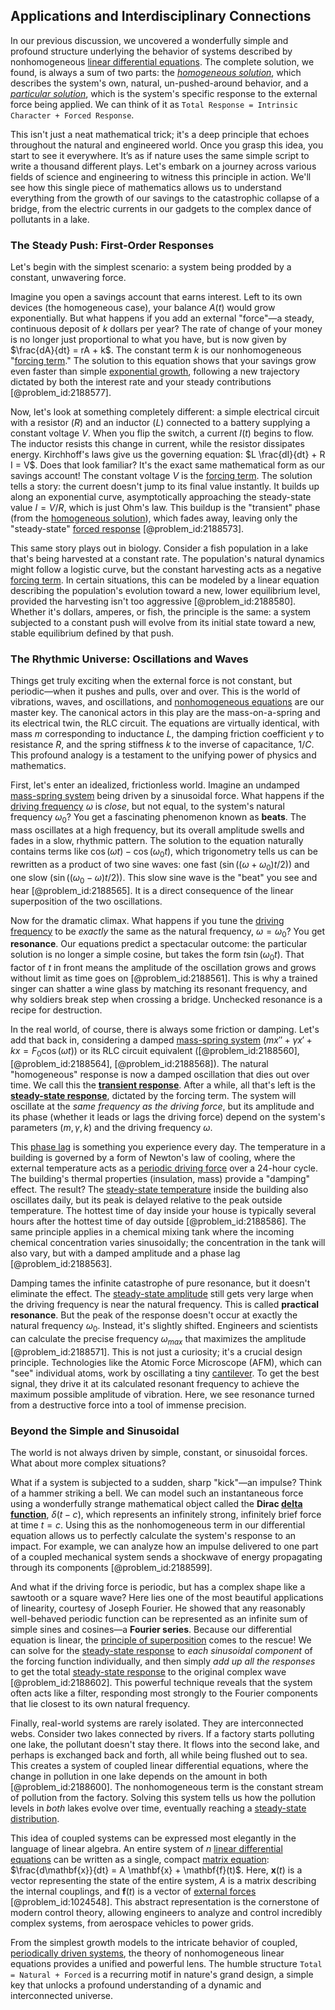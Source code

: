 ## Applications and Interdisciplinary Connections

In our previous discussion, we uncovered a wonderfully simple and profound structure underlying the behavior of systems described by nonhomogeneous [linear differential equations](@article_id:149871). The complete solution, we found, is always a sum of two parts: the *[homogeneous solution](@article_id:273871)*, which describes the system's own, natural, un-pushed-around behavior, and a *[particular solution](@article_id:148586)*, which is the system's specific response to the external force being applied. We can think of it as `Total Response = Intrinsic Character + Forced Response`.

This isn't just a neat mathematical trick; it's a deep principle that echoes throughout the natural and engineered world. Once you grasp this idea, you start to see it everywhere. It’s as if nature uses the same simple script to write a thousand different plays. Let's embark on a journey across various fields of science and engineering to witness this principle in action. We'll see how this single piece of mathematics allows us to understand everything from the growth of our savings to the catastrophic collapse of a bridge, from the electric currents in our gadgets to the complex dance of pollutants in a lake.

### The Steady Push: First-Order Responses

Let's begin with the simplest scenario: a system being prodded by a constant, unwavering force.

Imagine you open a savings account that earns interest. Left to its own devices (the homogeneous case), your balance $A(t)$ would grow exponentially. But what happens if you add an external "force"—a steady, continuous deposit of $k$ dollars per year? The rate of change of your money is no longer just proportional to what you have, but is now given by $\frac{dA}{dt} = rA + k$. The constant term $k$ is our nonhomogeneous "[forcing term](@article_id:165492)." The solution to this equation shows that your savings grow even faster than simple [exponential growth](@article_id:141375), following a new trajectory dictated by both the interest rate and your steady contributions [@problem_id:2188577].

Now, let's look at something completely different: a simple electrical circuit with a resistor ($R$) and an inductor ($L$) connected to a battery supplying a constant voltage $V$. When you flip the switch, a current $I(t)$ begins to flow. The inductor resists this change in current, while the resistor dissipates energy. Kirchhoff's laws give us the governing equation: $L \frac{dI}{dt} + R I = V$. Does that look familiar? It's the exact same mathematical form as our savings account! The constant voltage $V$ is the [forcing term](@article_id:165492). The solution tells a story: the current doesn't jump to its final value instantly. It builds up along an exponential curve, asymptotically approaching the steady-state value $I = V/R$, which is just Ohm's law. This buildup is the "transient" phase (from the [homogeneous solution](@article_id:273871)), which fades away, leaving only the "steady-state" [forced response](@article_id:261675) [@problem_id:2188573].

This same story plays out in biology. Consider a fish population in a lake that's being harvested at a constant rate. The population's natural dynamics might follow a logistic curve, but the constant harvesting acts as a negative [forcing term](@article_id:165492). In certain situations, this can be modeled by a linear equation describing the population's evolution toward a new, lower equilibrium level, provided the harvesting isn't too aggressive [@problem_id:2188580]. Whether it's dollars, amperes, or fish, the principle is the same: a system subjected to a constant push will evolve from its initial state toward a new, stable equilibrium defined by that push.

### The Rhythmic Universe: Oscillations and Waves

Things get truly exciting when the external force is not constant, but periodic—when it pushes and pulls, over and over. This is the world of vibrations, waves, and oscillations, and [nonhomogeneous equations](@article_id:164453) are our master key. The canonical actors in this play are the mass-on-a-spring and its electrical twin, the RLC circuit. The equations are virtually identical, with mass $m$ corresponding to inductance $L$, the damping friction coefficient $\gamma$ to resistance $R$, and the spring stiffness $k$ to the inverse of capacitance, $1/C$. This profound analogy is a testament to the unifying power of physics and mathematics.

First, let's enter an idealized, frictionless world. Imagine an undamped [mass-spring system](@article_id:267002) being driven by a sinusoidal force. What happens if the [driving frequency](@article_id:181105) $\omega$ is *close*, but not equal, to the system's natural frequency $\omega_0$? You get a fascinating phenomenon known as **beats**. The mass oscillates at a high frequency, but its overall amplitude swells and fades in a slow, rhythmic pattern. The solution to the equation naturally contains terms like $\cos(\omega t) - \cos(\omega_0 t)$, which trigonometry tells us can be rewritten as a product of two sine waves: one fast ($\sin((\omega + \omega_0)t/2)$) and one slow ($\sin((\omega_0 - \omega)t/2)$). This slow sine wave is the "beat" you see and hear [@problem_id:2188565]. It is a direct consequence of the linear superposition of the two oscillations.

Now for the dramatic climax. What happens if you tune the [driving frequency](@article_id:181105) to be *exactly* the same as the natural frequency, $\omega = \omega_0$? You get **resonance**. Our equations predict a spectacular outcome: the particular solution is no longer a simple cosine, but takes the form $t \sin(\omega_0 t)$. That factor of $t$ in front means the amplitude of the oscillation grows and grows without limit as time goes on [@problem_id:2188561]. This is why a trained singer can shatter a wine glass by matching its resonant frequency, and why soldiers break step when crossing a bridge. Unchecked resonance is a recipe for destruction.

In the real world, of course, there is always some friction or damping. Let's add that back in, considering a damped [mass-spring system](@article_id:267002) ($m x'' + \gamma x' + k x = F_0 \cos(\omega t)$) or its RLC circuit equivalent ([@problem_id:2188560], [@problem_id:2188564], [@problem_id:2188568]). The natural "homogeneous" response is now a damped oscillation that dies out over time. We call this the **[transient response](@article_id:164656)**. After a while, all that's left is the **[steady-state response](@article_id:173293)**, dictated by the forcing term. The system will oscillate at the *same frequency as the driving force*, but its amplitude and its phase (whether it leads or lags the driving force) depend on the system's parameters ($m, \gamma, k$) and the driving frequency $\omega$.

This [phase lag](@article_id:171949) is something you experience every day. The temperature in a building is governed by a form of Newton's law of cooling, where the external temperature acts as a [periodic driving force](@article_id:184112) over a 24-hour cycle. The building's thermal properties (insulation, mass) provide a "damping" effect. The result? The [steady-state temperature](@article_id:136281) inside the building also oscillates daily, but its peak is delayed relative to the peak outside temperature. The hottest time of day inside your house is typically several hours after the hottest time of day outside [@problem_id:2188586]. The same principle applies in a chemical mixing tank where the incoming chemical concentration varies sinusoidally; the concentration in the tank will also vary, but with a damped amplitude and a phase lag [@problem_id:2188563].

Damping tames the infinite catastrophe of pure resonance, but it doesn't eliminate the effect. The [steady-state amplitude](@article_id:174964) still gets very large when the driving frequency is near the natural frequency. This is called **practical resonance**. But the peak of the response doesn't occur at exactly the natural frequency $\omega_0$. Instead, it's slightly shifted. Engineers and scientists can calculate the precise frequency $\omega_{max}$ that maximizes the amplitude [@problem_id:2188571]. This is not just a curiosity; it's a crucial design principle. Technologies like the Atomic Force Microscope (AFM), which can "see" individual atoms, work by oscillating a tiny [cantilever](@article_id:273166). To get the best signal, they drive it at its calculated resonant frequency to achieve the maximum possible amplitude of vibration. Here, we see resonance turned from a destructive force into a tool of immense precision.

### Beyond the Simple and Sinusoidal

The world is not always driven by simple, constant, or sinusoidal forces. What about more complex situations?

What if a system is subjected to a sudden, sharp "kick"—an impulse? Think of a hammer striking a bell. We can model such an instantaneous force using a wonderfully strange mathematical object called the **Dirac [delta function](@article_id:272935)**, $\delta(t-c)$, which represents an infinitely strong, infinitely brief force at time $t=c$. Using this as the nonhomogeneous term in our differential equation allows us to perfectly calculate the system's response to an impact. For example, we can analyze how an impulse delivered to one part of a coupled mechanical system sends a shockwave of energy propagating through its components [@problem_id:2188599].

And what if the driving force is periodic, but has a complex shape like a sawtooth or a square wave? Here lies one of the most beautiful applications of linearity, courtesy of Joseph Fourier. He showed that any reasonably well-behaved periodic function can be represented as an infinite sum of simple sines and cosines—a **Fourier series**. Because our differential equation is linear, the [principle of superposition](@article_id:147588) comes to the rescue! We can solve for the [steady-state response](@article_id:173293) to *each sinusoidal component* of the forcing function individually, and then simply *add up all the responses* to get the total [steady-state response](@article_id:173293) to the original complex wave [@problem_id:2188602]. This powerful technique reveals that the system often acts like a filter, responding most strongly to the Fourier components that lie closest to its own natural frequency.

Finally, real-world systems are rarely isolated. They are interconnected webs. Consider two lakes connected by rivers. If a factory starts polluting one lake, the pollutant doesn't stay there. It flows into the second lake, and perhaps is exchanged back and forth, all while being flushed out to sea. This creates a system of coupled linear differential equations, where the change in pollution in one lake depends on the amount in both [@problem_id:2188600]. The nonhomogeneous term is the constant stream of pollution from the factory. Solving this system tells us how the pollution levels in *both* lakes evolve over time, eventually reaching a [steady-state distribution](@article_id:152383).

This idea of coupled systems can be expressed most elegantly in the language of linear algebra. An entire system of $n$ [linear differential equations](@article_id:149871) can be written as a single, compact [matrix equation](@article_id:204257): $\frac{d\mathbf{x}}{dt} = A \mathbf{x} + \mathbf{f}(t)$. Here, $\mathbf{x}(t)$ is a vector representing the state of the entire system, $A$ is a matrix describing the internal couplings, and $\mathbf{f}(t)$ is a vector of [external forces](@article_id:185989) [@problem_id:1024548]. This abstract representation is the cornerstone of modern control theory, allowing engineers to analyze and control incredibly complex systems, from aerospace vehicles to power grids.

From the simplest growth models to the intricate behavior of coupled, [periodically driven systems](@article_id:146012), the theory of nonhomogeneous linear equations provides a unified and powerful lens. The humble structure `Total = Natural + Forced` is a recurring motif in nature's grand design, a simple key that unlocks a profound understanding of a dynamic and interconnected universe.